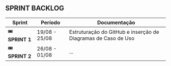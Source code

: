 ## SPRINT BACKLOG

| Sprint | Período | Documentação |
|----------|--------|------------|
| 🎟  **SPRINT 1** | 19/08 - 25/08 | Estruturação do GitHub e inserção de Diagramas de Caso de Uso |
| 🎟  **SPRINT 2** | 26/08 - 01/08 | ... |
